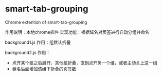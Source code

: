 # smart-tab-grouping
Chrome extention of smart-tab-grouping

作用说明：本地chrome插件
实现功能：根据域名对页签进行自动分组并命名

background1.js
作用：组默认折叠

background2.js
作用：
- 点开某个组之后展开，其他组折叠，直到点开另一个组，或者主动关上这一组
- 组名后面增加该组下折叠的页签数
